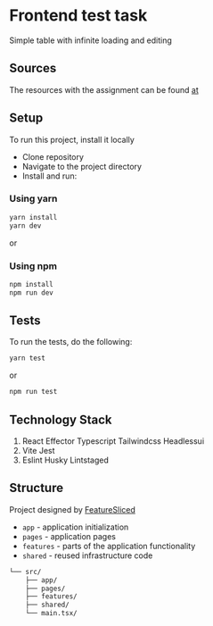# Frontend test task

Simple table with infinite loading and editing

## Sources

The resources with the assignment can be found [at](https://docs.google.com/document/d/16IkxQ_ZDRxrfnzdjQdYP5UfyloGwmwXsZ5IEXEbuL2E/edit)

## Setup

To run this project, install it locally

- Clone repository
- Navigate to the project directory
- Install and run:

### Using yarn

```bash
yarn install
yarn dev
```

or

### Using npm

```bash
npm install
npm run dev
```

## Tests

To run the tests, do the following:

```bash
yarn test
```

or

```bash
npm run test
```

## Technology Stack

1. React Effector Typescript Tailwindcss Headlessui
2. Vite Jest
3. Eslint Husky Lintstaged

## Structure

Project designed by [FeatureSliced](https://feature-sliced.design/)

- `app` - application initialization
- `pages` - application pages
- `features` - parts of the application functionality
- `shared` - reused infrastructure code

```sh
└── src/
    ├── app/
    ├── pages/
    ├── features/
    ├── shared/
    └── main.tsx/
```
